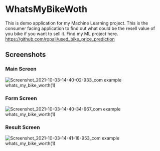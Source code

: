 # WhatsMyBikeWoth

This is demo application for my Machine Learning project. This is the consumer facing application to find out what could be the resell value of you bike if you want to sell it.
Find my ML project here.
https://github.com/ropali/used_bike_price_prediction

## Screenshots
### Main Screen

![Screenshot_2021-10-03-14-40-02-933_com example whats_my_bike_worth(1)](https://user-images.githubusercontent.com/31515245/135747422-e140e1ac-9a36-4a25-9112-713fc0c1e5aa.jpg)

### Form Screen

![Screenshot_2021-10-03-14-40-34-667_com example whats_my_bike_worth(1)](https://user-images.githubusercontent.com/31515245/135747433-63b04a4a-80dc-4a82-b393-5267d4da35e7.jpg)

### Result Screen

![Screenshot_2021-10-03-14-41-18-953_com example whats_my_bike_worth(1)](https://user-images.githubusercontent.com/31515245/135747448-4012d6a9-d019-44ed-bb4e-a06de6aa9aac.jpg)





